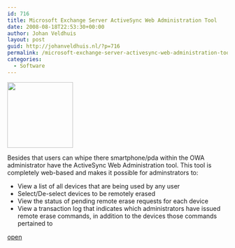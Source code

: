 ```yaml
---
id: 716
title: Microsoft Exchange Server ActiveSync Web Administration Tool
date: 2008-08-18T22:53:30+00:00
author: Johan Veldhuis
layout: post
guid: http://johanveldhuis.nl/?p=716
permalink: /microsoft-exchange-server-activesync-web-administration-tool/
categories:
  - Software
---
```

<img class="alignnone size-thumbnail wp-image-715" title="ActiveSync Web Administration tool" src="https://i1.wp.com/johanveldhuis.nl/wp-content/uploads/2008/08/as_webmin-150x150.jpg?resize=150%2C150" alt="" width="150" height="150" srcset="https://i1.wp.com/johanveldhuis.nl/wp-content/uploads/2008/08/as_webmin.jpg?resize=150%2C150&ssl=1 150w, https://i2.wp.com/johanveldhuis.nl/wp-content/uploads//customers/johanveldhuis.nl/johanveldhuis.nl/httpd.www/wp-content/uploads/2008/08/as_webmin.jpg?zoom=2&resize=150%2C150&ssl=1 300w, https://i2.wp.com/johanveldhuis.nl/wp-content/uploads//customers/johanveldhuis.nl/johanveldhuis.nl/httpd.www/wp-content/uploads/2008/08/as_webmin.jpg?zoom=3&resize=150%2C150&ssl=1 450w" sizes="(max-width: 150px) 100vw, 150px" data-recalc-dims="1" />

Besides that users can whipe there smartphone/pda within the OWA administrator have the ActiveSync Web Administration tool. This tool is completely web-based and makes it possible for adminstrators to:

  * View a list of all devices that are being used by any user
  * Select/De-select devices to be remotely erased
  * View the status of pending remote erase requests for each device
  * View a transaction log that indicates which administrators have issued remote erase commands, in addition to the devices those commands pertained to

<a href="http://www.microsoft.com/downloads/details.aspx?FamilyID=e6851d23-d145-4dbf-a2cc-e0b4c6301453&DisplayLang=en" target="_blank">open</a>